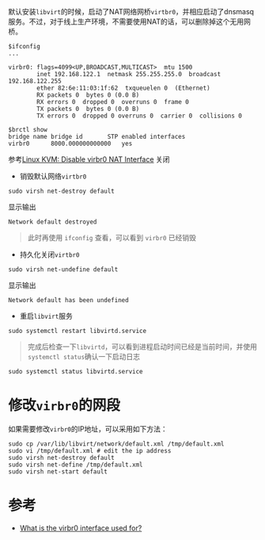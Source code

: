 默认安装`libvirt`的时候，启动了NAT网络网桥`virtbr0`，并相应启动了dnsmasq服务。不过，对于线上生产环境，不需要使用NAT的话，可以删除掉这个无用网桥。

```
$ifconfig
...

virbr0: flags=4099<UP,BROADCAST,MULTICAST>  mtu 1500
        inet 192.168.122.1  netmask 255.255.255.0  broadcast 192.168.122.255
        ether 82:6e:11:03:1f:62  txqueuelen 0  (Ethernet)
        RX packets 0  bytes 0 (0.0 B)
        RX errors 0  dropped 0  overruns 0  frame 0
        TX packets 0  bytes 0 (0.0 B)
        TX errors 0  dropped 0 overruns 0  carrier 0  collisions 0

$brctl show
bridge name	bridge id		STP enabled	interfaces
virbr0		8000.000000000000	yes
```

参考[Linux KVM: Disable virbr0 NAT Interface](http://www.cyberciti.biz/faq/linux-kvm-disable-virbr0-nat-interface/) 关闭

* 销毁默认网络`virtbr0`

```
sudo virsh net-destroy default
```

显示输出

```
Network default destroyed
```

> 此时再使用 `ifconfig` 查看，可以看到 `virbr0` 已经销毁

* 持久化关闭`virtbr0`

```
sudo virsh net-undefine default
```

显示输出

```
Network default has been undefined
```

* 重启`libvirt`服务

```
sudo systemctl restart libvirtd.service
```

> 完成后检查一下`libvirtd`，可以看到进程启动时间已经是当前时间，并使用`systemctl status`确认一下启动日志

```
sudo systemctl status libvirtd.service
```

# 修改`virbr0`的网段

如果需要修改`virbr0`的IP地址，可以采用如下方法：

```
sudo cp /var/lib/libvirt/network/default.xml /tmp/default.xml
sudo vi /tmp/default.xml # edit the ip address
sudo virsh net-destroy default
sudo virsh net-define /tmp/default.xml
sudo virsh net-start default
```

# 参考

* [What is the virbr0 interface used for?](http://askubuntu.com/questions/246343/what-is-the-virbr0-interface-used-for)